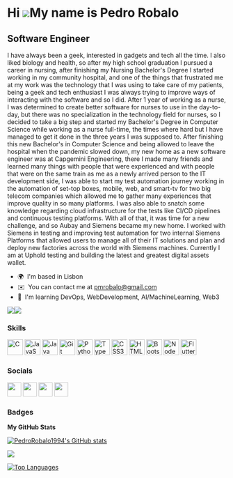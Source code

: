 Hi ![](https://user-images.githubusercontent.com/18350557/176309783-0785949b-9127-417c-8b55-ab5a4333674e.gif)My name is Pedro Robalo
====================================================================================================================================

Software Engineer
----------------------

I have always been a geek, interested in gadgets and tech all the time. I also liked biology and health, so after my high school graduation I pursued a career in nursing, after finishing my Nursing Bachelor's Degree I started working in my community hospital, and one of the things that frustrated me at my work was the technology that I was using to take care of my patients, being a geek and tech enthusiast I was always trying to improve ways of interacting with the software and so I did. After 1 year of working as a nurse, I was determined to create better software for nurses to use in the day-to-day, but there was no specialization in the technology field for nurses, so I decided to take a big step and started my Bachelor's Degree in Computer Science while working as a nurse full-time, the times where hard but I have managed to get it done in the three years I was supposed to. After finishing this new Bachelor's in Computer Science and being allowed to leave the hospital when the pandemic slowed down, my new home as a new software engineer was at Capgemini Engineering, there I made many friends and learned many things with people that were experienced and with people that were on the same train as me as a newly arrived person to the IT development side, I was able to start my test automation journey working in the automation of set-top boxes, mobile, web, and smart-tv for two big telecom companies which allowed me to gather many experiences that improve quality in so many platforms. I was also able to snatch some knowledge regarding cloud infrastructure for the tests like CI/CD pipelines and continuous testing platforms. With all of that, it was time for a new challenge, and so Aubay and Siemens became my new home. I worked with Siemens in testing and improving test automation for two internal Siemens Platforms that allowed users to manage all of their IT solutions and plan and deploy new factories across the world with Siemens machines. Currently I am at Uphold testing and building the latest and greatest digital assets wallet.

* 🌍  I'm based in Lisbon
* ✉️  You can contact me at [pmrobalo@gmail.com](mailto:pmrobalo@gmail.com)
* 🧠  I'm learning DevOps, WebDevelopment, AI/MachineLearning, Web3

<a href="https://www.github.com/PedroRobalo1994" target="_blank" rel="noreferrer"><img
src="https://img.shields.io/github/followers/PedroRobalo1994?logo=github&style=for-the-badge&color=0891b2&labelColor=1c1917" /></a><a href="https://www.twitter.com/@PedroRobalo94" target="_blank" rel="noreferrer"><img
src="https://img.shields.io/twitter/follow/@PedroRobalo94?logo=twitter&style=for-the-badge&color=0891b2&labelColor=1c1917"
/></a>

### Skills


<p align="left">
<a href="https://docs.microsoft.com/en-us/cpp/?view=msvc-170" target="_blank" rel="noreferrer"><img src="https://raw.githubusercontent.com/danielcranney/readme-generator/main/public/icons/skills/c-colored.svg" width="36" height="36" alt="C" /></a>
<a href="https://developer.mozilla.org/en-US/docs/Web/JavaScript" target="_blank" rel="noreferrer"><img src="https://raw.githubusercontent.com/danielcranney/readme-generator/main/public/icons/skills/javascript-colored.svg" width="36" height="36" alt="JavaScript" /></a>
<a href="https://www.oracle.com/java/" target="_blank" rel="noreferrer"><img src="https://raw.githubusercontent.com/danielcranney/readme-generator/main/public/icons/skills/java-colored.svg" width="36" height="36" alt="Java" /></a>
<a href="https://git-scm.com/" target="_blank" rel="noreferrer"><img src="https://raw.githubusercontent.com/danielcranney/readme-generator/main/public/icons/skills/git-colored.svg" width="36" height="36" alt="Git" /></a>
<a href="https://www.python.org/" target="_blank" rel="noreferrer"><img src="https://raw.githubusercontent.com/danielcranney/readme-generator/main/public/icons/skills/python-colored.svg" width="36" height="36" alt="Python" /></a>
<a href="https://www.typescriptlang.org/" target="_blank" rel="noreferrer"><img src="https://raw.githubusercontent.com/danielcranney/readme-generator/main/public/icons/skills/typescript-colored.svg" width="36" height="36" alt="TypeScript" /></a>
<a href="https://www.w3.org/TR/CSS/#css" target="_blank" rel="noreferrer"><img src="https://raw.githubusercontent.com/danielcranney/readme-generator/main/public/icons/skills/css3-colored.svg" width="36" height="36" alt="CSS3" /></a>
<a href="https://developer.mozilla.org/en-US/docs/Glossary/HTML5" target="_blank" rel="noreferrer"><img src="https://raw.githubusercontent.com/danielcranney/readme-generator/main/public/icons/skills/html5-colored.svg" width="36" height="36" alt="HTML5" /></a>
<a href="https://getbootstrap.com/" target="_blank" rel="noreferrer"><img src="https://raw.githubusercontent.com/danielcranney/readme-generator/main/public/icons/skills/bootstrap-colored.svg" width="36" height="36" alt="Bootstrap" /></a>
<a href="https://nodejs.org/en/" target="_blank" rel="noreferrer"><img src="https://raw.githubusercontent.com/danielcranney/readme-generator/main/public/icons/skills/nodejs-colored.svg" width="36" height="36" alt="NodeJS" /></a>
<a href="https://flutter.dev/" target="_blank" rel="noreferrer"><img src="https://raw.githubusercontent.com/danielcranney/readme-generator/main/public/icons/skills/flutter-colored.svg" width="36" height="36" alt="Flutter" /></a>
</p>


### Socials

<p align="left"> <a href="https://www.github.com/PedroRobalo1994" target="_blank" rel="noreferrer"><img src="https://raw.githubusercontent.com/danielcranney/readme-generator/main/public/icons/socials/github.svg" width="32" height="32" /></a> <a href="http://www.instagram.com/pedro_robalo94" target="_blank" rel="noreferrer"><img src="https://raw.githubusercontent.com/danielcranney/readme-generator/main/public/icons/socials/instagram.svg" width="32" height="32" /></a> <a href="https://www.linkedin.com/in/pedro-robalo-42a39212a/" target="_blank" rel="noreferrer"><img src="https://raw.githubusercontent.com/danielcranney/readme-generator/main/public/icons/socials/linkedin.svg" width="32" height="32" /></a> <a href="https://www.twitter.com/@PedroRobalo94" target="_blank" rel="noreferrer"><img src="https://raw.githubusercontent.com/danielcranney/readme-generator/main/public/icons/socials/twitter.svg" width="32" height="32" /></a></p>

### Badges

<b>My GitHub Stats</b>

<a href="http://www.github.com/PedroRobalo1994"><img src="https://github-readme-stats-htxzvl14e-pedro-robalos-projects.vercel.app/api?username=PedroRobalo1994&icons=true&theme=transparent&hide_border" alt="PedroRobalo1994's GitHub stats" /></a>

<a href="http://www.github.com/PedroRobalo1994"><img src="https://github-readme-streak-stats.herokuapp.com/?user=PedroRobalo1994&icons=true&theme=transparent&hide_border" /></a>

<a href="https://github.com/PedroRobalo1994" align="left"><img src="https://github-readme-stats.vercel.app/api/top-langs/?username=PedroRobalo1994&icons=true&theme=transparent&hide_border" alt="Top Languages" /></a>
